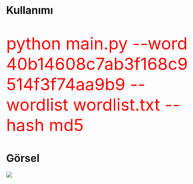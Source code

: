 <h1>Kullanımı</h1>

<p style="color:red; font-size:45px;">python main.py --word 40b14608c7ab3f168c9514f3f74aa9b9  --wordlist wordlist.txt --hash md5</p>

<h1>Görsel</h1>

<img src="https://im3.ezgif.com/tmp/ezgif-3-c66cbce977.gif">

